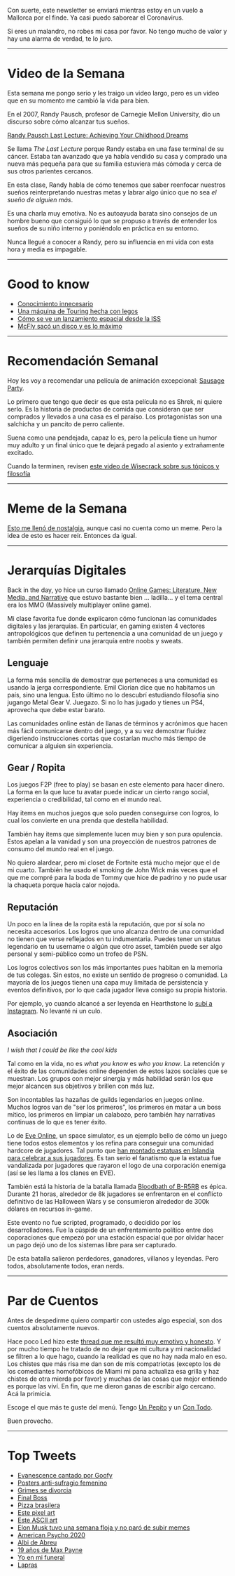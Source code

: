 Con suerte, este newsletter se enviará mientras estoy en un vuelo a Mallorca por el finde. Ya casi puedo saborear el Coronavirus.

Si eres un malandro, no robes mi casa por favor. No tengo mucho de valor y hay una alarma de verdad, te lo juro.

---
# Video de la Semana

Esta semana me pongo serio y les traigo un video largo, pero es un video que en su momento me cambió la vida para bien.

En el 2007, Randy Pausch, profesor de Carnegie Mellon University, dio un discurso sobre cómo alcanzar tus sueños.

[Randy Pausch Last Lecture: Achieving Your Childhood Dreams](https://www.youtube.com/watch?v=ji5_MqicxSo)

Se llama _The Last Lecture_ porque Randy estaba en una fase terminal de su cáncer. Estaba tan avanzado que ya había vendido su casa y comprado una nueva más pequeña para que su familia estuviera más cómoda y cerca de sus otros parientes cercanos.

En esta clase, Randy habla de cómo tenemos que saber reenfocar nuestros sueños reinterpretando nuestras metas y labrar algo único que no sea _el sueño de alguien más_.

Es una charla muy emotiva. No es autoayuda barata sino consejos de un hombre bueno que consiguió lo que se propuso a través de entender los sueños de su niño interno y poniéndolo en práctica en su entorno.

Nunca llegué a conocer a Randy, pero su influencia en mi vida con esta hora y media es impagable.

---
# Good to know

- [Conocimiento innecesario](http://www.unnecessaryknowledge.com/)
- [Una máquina de Touring hecha con legos](https://www.youtube.com/watch?v=cYw2ewoO6c4)
- [Cómo se ve un lanzamiento espacial desde la ISS](http://www.warrenellis.com/shuttle-launch-seen-from-iss/)
- [McFly sacó un disco y es lo máximo](https://open.spotify.com/album/4VSfaZvBr3vmwF23ua6hsI?si=2kAA4LnTRt-s0SKYZkgSfA)


---

# Recomendación Semanal

Hoy les voy a recomendar una película de animación excepcional: [Sausage Party](https://www.youtube.com/watch?v=9VoNgLnjzVg).

Lo primero que tengo que decir es que esta película no es Shrek, ni quiere serlo. Es la historia de productos de comida que consideran que ser comprados y llevados a una casa es el paraíso. Los protagonistas son una salchicha y un pancito de perro caliente.

Suena como una pendejada, capaz lo es, pero la película tiene un humor muy adulto y un final único que te dejará pegado al asiento y extrañamente excitado.

Cuando la terminen, revisen [este video de Wisecrack sobre sus tópicos y filosofía](https://www.youtube.com/watch?v=PmJ8wQKY_V8)

---

# Meme de la Semana

[Esto me llenó de nostalgia](https://twitter.com/kansaita_/status/1288226007309221888), aunque casi no cuenta como un meme. Pero la idea de esto es hacer reír. Entonces da igual.

---

# Jerarquías Digitales

Back in the day, yo hice un curso llamado [Online Games: Literature, New Media, and Narrative](https://www.coursera.org/learn/interactive-media-gaming) que estuvo bastante bien ... ladilla... y el tema central era los MMO (Massively multiplayer online game).

Mi clase favorita fue donde explicaron cómo funcionan las comunidades digitales y las jerarquías. En particular, en gaming existen 4 vectores antropológicos que definen tu pertenencia a una comunidad de un juego y también permiten definir una jerarquía entre noobs y sweats.


## Lenguaje

La forma más sencilla de demostrar que perteneces a una comunidad es usando la jerga correspondiente. Emil Ciorian dice que no habitamos un país, sino una lengua. Esto último no lo descubrí estudiando filosofía sino jugango Metal Gear V. Juegazo. Si no lo has jugado y tienes un PS4, aprovecha que debe estar barato.

Las comunidades online están de llanas de términos y acrónimos que hacen más fácil comunicarse dentro del juego, y a su vez demostrar fluidez digeriendo instrucciones cortas que costarían mucho más tiempo de comunicar a alguien sin experiencia.

## Gear / Ropita

Los juegos F2P (free to play) se basan en este elemento para hacer dinero. La forma en la que luce tu avatar puede indicar un cierto rango social, experiencia o credibilidad, tal como en el mundo real.

Hay items en muchos juegos que solo pueden conseguirse con logros, lo cual los convierte en una prenda que destella habilidad.

También hay items que simplemente lucen muy bien y son pura opulencia. Estos apelan a la vanidad y son una proyección de nuestros patrones de consumo del mundo real en el juego.

No quiero alardear, pero mi closet de Fortnite está mucho mejor que el de mi cuarto. También he usado el smoking de John Wick más veces que el que me compré para la boda de Tommy que hice de padrino y no pude usar la chaqueta porque hacía calor nojoda.

## Reputación

Un poco en la línea de la ropita está la reputación, que por sí sola no necesita accesorios. Los logros que uno alcanza dentro de una comunidad no tienen que verse reflejados en tu indumentaria. Puedes tener un status legendario en tu username o algún que otro asset, también puede ser algo personal y semi-público como un trofeo de PSN.

Los logros colectivos son los más importantes pues habitan en la memoria de tus colegas. Sin estos, no existe un sentido de progreso o comunidad. La mayoría de los juegos tienen una capa muy limitada de persistencia y eventos definitivos, por lo que cada jugador lleva consigo su propia historia.

Por ejemplo, yo cuando alcancé a ser leyenda en Hearthstone lo [subí a Instagram](https://www.instagram.com/p/BrkVb4JHgxs/). No levanté ni un culo.

## Asociación

_I wish that I could be like the cool kids_

Tal como en la vida, no es _what you know_ es _who you know_. La retención y el éxito de las comunidades online dependen de estos lazos sociales que se muestran. Los grupos con mejor sinergia y más habilidad serán los que mejor alcancen sus objetivos y brillen con más luz.

Son incontables las hazañas de guilds legendarios en juegos online. Muchos logros van de "ser los primeros", los primeros en matar a un boss mítico, los primeros en limpiar un calabozo, pero también hay narrativas continuas de lo que es tener éxito.

Lo de [Eve Online](https://www.eveonline.com/), un space simulator, es un ejemplo bello de cómo un juego tiene todos estos elementos y los refina para conseguir una comunidad hardcore de jugadores. Tal punto que [han montado estatuas en Islandia para celebrar a sus jugadores](https://www.atlasobscura.com/places/eve-online-monument). Es tan serio el fanatismo que la estatua fue vandalizada por jugadores que rayaron el logo de una corporación enemiga (así se les llama a los clanes en EVE).

También está la historia de la batalla llamada [Bloodbath of B-R5RB](https://en.wikipedia.org/wiki/Bloodbath_of_B-R5RB) es épica. Durante 21 horas, alrededor de 8k jugadores se enfrentaron en el conflicto definitivo de las Halloween Wars y se consumieron alrededor de 300k dólares en recursos in-game.

Este evento no fue scripted, programado, o decidido por los desarrolladores. Fue la cúspide de un enfrentamiento político entre dos coporaciones que empezó por una estación espacial que por olvidar hacer un pago dejó uno de los sistemas libre para ser capturado.

De esta batalla salieron perdedores, ganadores, villanos y leyendas. Pero todos, absolutamente todos, eran nerds.

---

# Par de Cuentos

Antes de despedirme quiero compartir con ustedes algo especial, son dos cuentos absolutamente nuevos.

Hace poco Led hizo este [thread que me resultó muy emotivo y honesto](https://twitter.com/LedVarela/status/1285204555203072006). Y por mucho tiempo he tratado de no dejar que mi cultura y mi nacionalidad se filtren a lo que hago, cuando la realidad es que no hay nada malo en eso. Los chistes que más risa me dan son de mis compatriotas (excepto los de los comediantes homofóbicos de Miami mi pana actualiza esa grilla y haz chistes de otra mierda por favor) y muchas de las cosas que mejor entiendo es porque las viví. En fin, que me dieron ganas de escribir algo cercano. Acá la primicia.

Escoge el que más te guste del menú. Tengo [Un Pepito](https://firstdraftendings.com/stories/un-pepito.pdf) y un [Con Todo](https://firstdraftendings.com/stories/con-todo.pdf).

Buen provecho.

---

# Top Tweets

- [Evanescence cantado por Goofy](https://twitter.com/ProZD/status/1288153383497416705)
- [Posters anti-sufragio femenino](https://twitter.com/MsNemah/status/1287690904489295872)
- [Grimes se divorcia](https://twitter.com/MSDNCNews/status/1287140033896513536)
- [Final Boss](https://twitter.com/brisk_god/status/1286830274152673280)
- [Pizza brasilera](https://twitter.com/OGShadowNinja/status/1286522113160089603)
- [Este pixel art](https://twitter.com/lazer_ka/status/1284106508201009152)
- [Este ASCII art](https://twitter.com/meliascia/status/1286370496565727232)
- [Elon Musk tuvo una semana floja y no paró de subir memes](https://twitter.com/elonmusk/status/1287824348460593154)
- [American Psycho 2020](https://twitter.com/filmsupremacist/status/1287389690413436930)
- [Albi de Abreu](https://twitter.com/FernandesRiera/status/1288179894929809413)
- [19 años de Max Payne](https://twitter.com/SamLakeRMD/status/1286393343946231825)
- [Yo en mi funeral](https://twitter.com/blondedvibes/status/1288232799976267778)
- [Lapras](https://twitter.com/daveemp/status/1288190407466192896)
